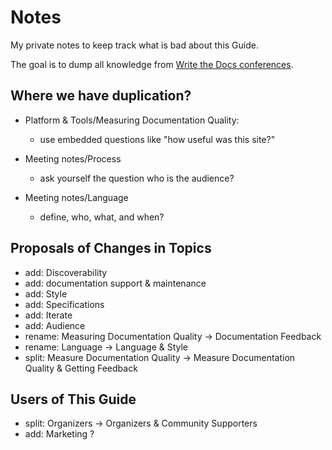 Notes
=====

My private notes to keep track what is bad about this Guide.

The goal is to dump all knowledge from [Write the Docs
conferences](http://conf.writethedocs.org/).

Where we have duplication?
--------------------------

- Platform & Tools/Measuring Documentation Quality:
    + use embedded questions like "how useful was this site?"

- Meeting notes/Process
    + ask yourself the question who is the audience? 

- Meeting notes/Language
    + define, who, what, and when?

Proposals of Changes in Topics
------------------------------

- add: Discoverability
- add: documentation support & maintenance
- add: Style
- add: Specifications
- add: Iterate
- add: Audience
- rename: Measuring Documentation Quality -> Documentation Feedback
- rename: Language -> Language & Style
- split: Measure Documentation Quality -> Measure Documentation Quality &
  Getting Feedback

Users of This Guide
-------------------

- split: Organizers -> Organizers & Community Supporters
- add: Marketing ?